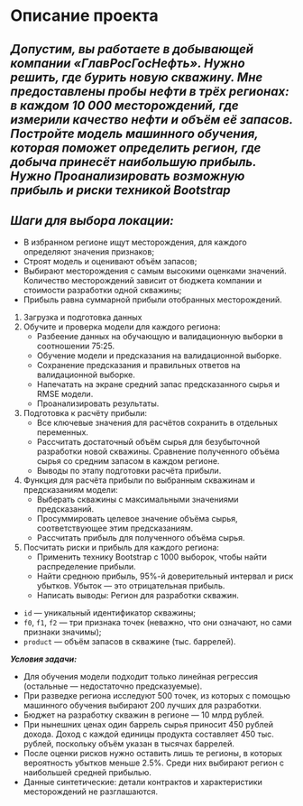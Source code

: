 # Описание проекта
*Допустим, вы работаете в добывающей компании «ГлавРосГосНефть». Нужно решить, где бурить новую скважину.
Мне предоставлены пробы нефти в трёх регионах: в каждом 10 000 месторождений, где измерили качество нефти и объём её запасов. Постройте модель машинного обучения, которая поможет определить регион, где добыча принесёт наибольшую прибыль. Нужно Проанализировать возможную прибыль и риски техникой Bootstrap*
- 
*Шаги для выбора локации:*
- 
- В избранном регионе ищут месторождения, для каждого определяют значения признаков;
- Строят модель и оценивают объём запасов;
- Выбирают месторождения с самым высокими оценками значений. Количество месторождений зависит от бюджета компании и стоимости разработки одной скважины;
- Прибыль равна суммарной прибыли отобранных месторождений.


1. Загрузка и подготовка данных
2. Обучите и проверка модели для каждого региона:
    - Разбеение данных на обучающую и валидационную выборки в соотношении 75:25.
    - Обучение модели и предсказания на валидационной выборке.
    - Сохранение предсказания и правильных ответов на валидационной выборке.
    - Напечатать на экране средний запас предсказанного сырья и RMSE модели.
    - Проанализировать результаты.
3. Подготовка к расчёту прибыли:
    - Все ключевые значения для расчётов сохранить в отдельных переменных.
    - Рассчитать достаточный объём сырья для безубыточной разработки новой скважины. Сравнение полученного объёма сырья со средним запасом в каждом регионе.
    - Выводы по этапу подготовки расчёта прибыли.
4. Функция для расчёта прибыли по выбранным скважинам и предсказаниям модели:
    - Выберать скважины с максимальными значениями предсказаний.
    - Просуммировать целевое значение объёма сырья, соответствующее этим предсказаниям.
    - Рассчитать прибыль для полученного объёма сырья.
5. Посчитать риски и прибыль для каждого региона:
    - Применить технику Bootstrap с 1000 выборок, чтобы найти распределение прибыли.
    - Найти среднюю прибыль, 95%-й доверительный интервал и риск убытков. Убыток — это отрицательная прибыль.
    - Написать выводы: Регион для разработки скважин.

- `id` — уникальный идентификатор скважины;
- `f0`, `f1`, `f2` — три признака точек (неважно, что они означают, но сами признаки значимы);
- `product` — объём запасов в скважине (тыс. баррелей).

***Условия задачи:***
- Для обучения модели подходит только линейная регрессия (остальные — недостаточно предсказуемые).
- При разведке региона исследуют 500 точек, из которых с помощью машинного обучения выбирают 200 лучших для разработки.
- Бюджет на разработку скважин в регионе — 10 млрд рублей.
- При нынешних ценах один баррель сырья приносит 450 рублей дохода. Доход с каждой единицы продукта составляет 450 тыс. рублей, поскольку объём указан в тысячах баррелей.
- После оценки рисков нужно оставить лишь те регионы, в которых вероятность убытков меньше 2.5%. Среди них выбирают регион с наибольшей средней прибылью.
- Данные синтетические: детали контрактов и характеристики месторождений не разглашаются.
